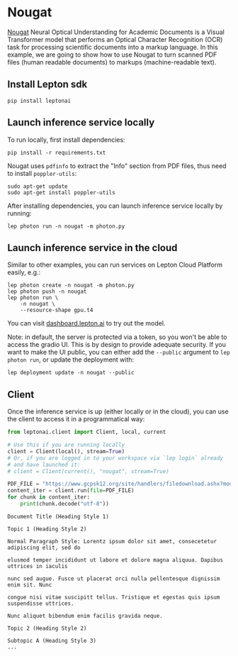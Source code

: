 # Nougat

[Nougat](https://github.com/facebookresearch/nougat) Neural Optical Understanding for Academic Documents is a Visual Transformer model that performs an Optical Character Recognition (OCR) task for processing scientific documents into a markup language. In this example, we are going to show how to use Nougat to turn scanned PDF files (human readable documents) to markups (machine-readable text).

## Install Lepton sdk
```shell
pip install leptonai
```

## Launch inference service locally

To run locally, first install dependencies:
```shell
pip install -r requirements.txt
```

Nougat uses `pdfinfo` to extract the "Info" section from PDF files, thus need to install `poppler-utils`:

```shell
sudo apt-get update
sudo apt-get install poppler-utils
```

After installing dependencies, you can launch inference service locally by running:

```shell
lep photon run -n nougat -m photon.py
```

## Launch inference service in the cloud

Similar to other examples, you can run services on Lepton Cloud Platform easily, e.g.:

```shell
lep photon create -n nougat -m photon.py
lep photon push -n nougat
lep photon run \
    -n nougat \
    --resource-shape gpu.t4
```

You can visit [dashboard.lepton.ai](https://dashboard.lepton.ai/) to try out the model.

Note: in default, the server is protected via a token, so you won't be able to access the gradio UI. This is by design to provide adequate security. If you want to make the UI public, you can either add the `--public` argument to `lep photon run`, or update the deployment with:

```shell
lep deployment update -n nougat --public
```

## Client

Once the inference service is up (either locally or in the cloud), you can use the client to access it in a programmatical way:

```python
from leptonai.client import Client, local, current

# Use this if you are running locally
client = Client(local(), stream=True)
# Or, if you are logged in to your workspace via `lep login` already
# and have launched it:
# client = Client(current(), "nougat", stream=True)
```

```python
PDF_FILE = "https://www.gcpsk12.org/site/handlers/filedownload.ashx?moduleinstanceid=74914&dataid=140852&FileName=Sample%20Scanned%20PDF.pdf"
content_iter = client.run(file=PDF_FILE)
for chunk in content_iter:
    print(chunk.decode("utf-8"))
```

```
Document Title (Heading Style 1)

Topic 1 (Heading Style 2)

Normal Paragraph Style: Lorentz ipsum dolor sit amet, consecetetur adipiscing elit, sed do

elusmod temper incididunt ut labore et dolore magna aliquua. Dapibus uttrices in iaculis

nunc sed augue. Fusce ut placerat orci nulla pellentesque dignissim enim sit. Nunc

congue nisi vitae suscipitt tellus. Tristique et egestas quis ipsum suspendisse uttrices.

Nunc aliquet bibendum enim facilis gravida neque.

Topic 2 (Heading Style 2)

Subtopic A (Heading Style 3)
...
```
